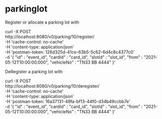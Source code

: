 # parkinglot


Register or allocate a parking lot with

curl -X POST \
  http://localhost:8080/v0/parking/10/register/ \
  -H 'cache-control: no-cache' \
  -H 'content-type: application/json' \
  -H 'postman-token: 126d325d-41ce-63b5-5c62-6d4c8c4377c0' \
  -d '{
"id" : "event_id",
"cardId" : "card_id",
"slotId" : "slot_id",
"from" : "2021-05-12T10:00:00.000",
"vehicleNo" : "TN33 BB 4444"
}'


DeRegister a parking lot with

curl -X POST \
  http://localhost:8080/v0/parking/10/deregister/ \
  -H 'cache-control: no-cache' \
  -H 'content-type: application/json' \
  -H 'postman-token: 16a37131-48fa-bf13-44f0-d34b49ccbb7e' \
  -d '{
"id" : "event_id",
"cardId" : "card_id",
"slotId" : "slot_id",
"from" : "2021-05-12T10:00:00.000",
"vehicleNo" : "TN33 BB 4444"
}'
